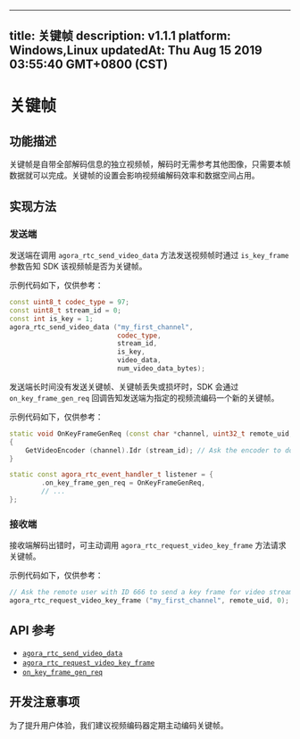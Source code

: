 
---
title: 关键帧
description: v1.1.1
platform: Windows,Linux
updatedAt: Thu Aug 15 2019 03:55:40 GMT+0800 (CST)
---
# 关键帧
## 功能描述
关键帧是自带全部解码信息的独立视频帧，解码时无需参考其他图像，只需要本帧数据就可以完成。关键帧的设置会影响视频编解码效率和数据空间占用。

## 实现方法
### 发送端

发送端在调用 `agora_rtc_send_video_data` 方法发送视频帧时通过 `is_key_frame` 参数告知 SDK 该视频帧是否为关键帧。

示例代码如下，仅供参考：
~~~c++
const uint8_t codec_type = 97;
const uint8_t stream_id = 0;
const int is_key = 1;
agora_rtc_send_video_data ("my_first_channel",
                           codec_type,
                           stream_id,
                           is_key,
                           video_data,
                           num_video_data_bytes);
~~~

发送端长时间没有发送关键帧、关键帧丢失或损坏时，SDK 会通过 `on_key_frame_gen_req` 回调告知发送端为指定的视频流编码一个新的关键帧。

示例代码如下，仅供参考：
~~~c++
static void OnKeyFrameGenReq (const char *channel, uint32_t remote_uid, uint8_t stream_id)
{
	GetVideoEncoder (channel).Idr (stream_id); // Ask the encoder to do an IDR on the stream
}

static const agora_rtc_event_handler_t listener = {
		.on_key_frame_gen_req = OnKeyFrameGenReq,
		// ...
};
~~~

### 接收端

接收端解码出错时，可主动调用 `agora_rtc_request_video_key_frame` 方法请求关键帧。

示例代码如下，仅供参考：

~~~c++
// Ask the remote user with ID 666 to send a key frame for video stream 0
agora_rtc_request_video_key_frame ("my_first_channel", remote_uid, 0);
~~~

## API 参考
- [`agora_rtc_send_video_data`](https://docs.agora.io/cn/RTSA/API%20Reference/rtsa_c/agora__rtc__api_8h.html#aa5ad8d63976f32c02984ca5ede1be727)
- [`agora_rtc_request_video_key_frame`](https://docs.agora.io/cn/RTSA/API%20Reference/rtsa_c/agora__rtc__api_8h.html#ab6b6285057f6f572abbd19b97c0d20b0)
- [`on_key_frame_gen_req`](https://docs.agora.io/cn/RTSA/API%20Reference/rtsa_c/structagora__rtc__event__handler__t.html#a568bc92359deb1629de443b7bb131301)

## 开发注意事项
为了提升用户体验，我们建议视频编码器定期主动编码关键帧。
